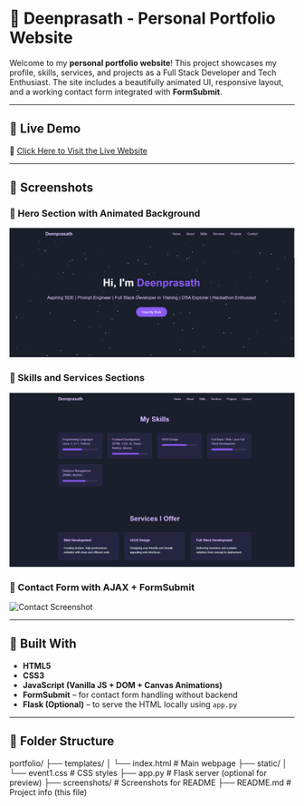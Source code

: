 # 🌟 Deenprasath - Personal Portfolio Website

Welcome to my **personal portfolio website**! This project showcases my profile, skills, services, and projects as a Full Stack Developer and Tech Enthusiast. The site includes a beautifully animated UI, responsive layout, and a working contact form integrated with **FormSubmit**.

---

## 🚀 Live Demo

🔗 [Click Here to Visit the Live Website](https://deenprasath.github.io/Portfolio-webpage/)

---

## 📸 Screenshots

### 🔹 Hero Section with Animated Background

![Hero Screenshot](portfolio.png)

### 🔹 Skills and Services Sections

![Skills Screenshot](portfolio1.png)

### 🔹 Contact Form with AJAX + FormSubmit

![Contact Screenshot](portfolio3.png)


---

## 🧰 Built With

- **HTML5**
- **CSS3**
- **JavaScript (Vanilla JS + DOM + Canvas Animations)**
- **FormSubmit** – for contact form handling without backend
- **Flask (Optional)** – to serve the HTML locally using `app.py`

---

## 📁 Folder Structure


portfolio/
├── templates/
│ └── index.html # Main webpage
├── static/
│ └── event1.css # CSS styles
├── app.py # Flask server (optional for preview)
├── screenshots/ # Screenshots for README
├── README.md # Project info (this file)

